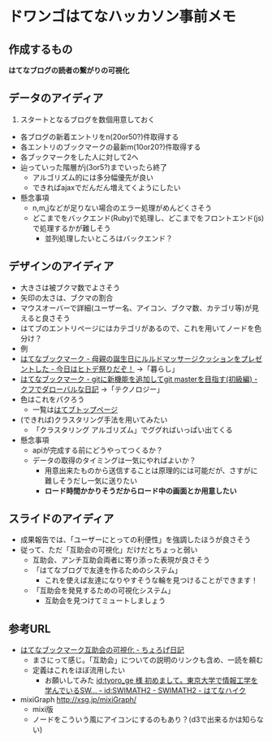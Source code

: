 # ドワンゴはてなハッカソン事前メモ
## 作成するもの
__はてなブログの読者の繋がりの可視化__

## データのアイディア
1. スタートとなるブログを数個用意しておく
+ 各ブログの新着エントリをn(20or50?)件取得する
+ 各エントリのブックマークの最新m(10or20?)件取得する
+ 各ブックマークをした人に対して2へ
+ 辿っていった階層がj(3or5?)までいったら終了
  + アルゴリズム的には多分幅優先が良い
  + できればajaxでだんだん増えてくようにしたい
+ 懸念事項
  + n,m,jなどが足りない場合のエラー処理がめんどくさそう
  + どこまでをバックエンド(Ruby)で処理し、どこまでをフロントエンド(js)で処理するかが難しそう
    + 並列処理したいところはバックエンド？

## デザインのアイディア
+ 大きさは被ブクマ数でよさそう
+ 矢印の太さは、ブクマの割合
+ マウスオーバーで詳細(ユーザー名、アイコン、ブクマ数、カテゴリ等)が見えると良さそう
+  はてブのエントリページにはカテゴリがあるので、これを用いてノードを色分け？
  + 例
  + [はてなブックマーク - 母親の誕生日にルルドマッサージクッションをプレゼントした - 今日はヒトデ祭りだぞ！](http://b.hatena.ne.jp/entry/hitode99.hatenablog.com/entry/2015/11/26/212634) →「暮らし」
  + [はてなブックマーク - gitに新機能を追加してgit masterを目指す(初級編) - クフでダローバルな日記](http://b.hatena.ne.jp/entry/swimath2.hatenablog.com/entry/2015/10/31/174512) →「テクノロジー」
  + 色はこれをパクろう
    + 一覧は[はてブトップページ](http://b.hatena.ne.jp/)
+ (できれば)クラスタリング手法を用いてみたい
  + 「クラスタリング アルゴリズム」でググればいっぱい出てくる
+ 懸念事項
  + apiが完成する前にどうやってつくるか？
  + データの取得のタイミングは一気にやればよいか？
    + 用意出来たものから送信することは原理的には可能だが、さすがに難しそうだし一気に送りたい
    + __ロード時間かかりそうだからロード中の画面とか用意したい__

## スライドのアイディア
+ 成果報告では、「ユーザーにとっての利便性」を強調したほうが良さそう
+ 従って、ただ「互助会の可視化」だけだとちょっと弱い
  + 互助会、アンチ互助会両者に寄り添った表現が良さそう
  + 「はてなブログで友達を作るためのシステム」
    + これを使えば友達になりやすそうな輪を見つけることができます！
  + 「互助会を発見するための可視化システム」
    + 互助会を見つけてミュートしましょう

## 参考URL
+ [はてなブックマーク互助会の可視化 - ちょろげ日記](http://tyoro-ge.hatenablog.com/entry/hatenablog-society)
  + まさにって感じ。「互助会」についての説明のリンクも含め、一読を頼む
  + 定義はこれをほぼ流用したい
    + お願いしてみた [id:tyoro_ge 様 初めまして。東京大学で情報工学を学んでいるSW... - id:SWIMATH2 - SWIMATH2 - はてなハイク](http://h.hatena.ne.jp/SWIMATH2/243582816255011820)
+ mixiGraph http://xsg.jp/mixiGraph/
  + mixi版
  + ノードをこういう風にアイコンにするのもあり？(d3で出来るかは知らない)
